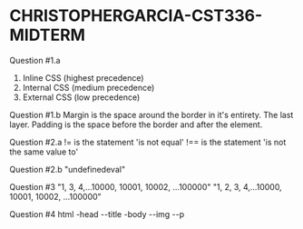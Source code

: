 # CHRISTOPHERGARCIA-CST336-MIDTERM
Question #1.a
1. Inline CSS (highest precedence)
2. Internal CSS (medium precedence)
3. External CSS (low precedence)

Question #1.b
Margin is the space around the border in it's entirety. The last layer.
Padding is the space before the border and after the element. 

Question #2.a
!= is the statement 'is not equal'
!== is the statement 'is not the same value to'

Question #2.b
"undefinedeval"

Question #3
"1, 3, 4,...10000, 10001, 10002, ...100000"
"1, 2, 3, 4,...10000, 10001, 10002, ...100000"

Question #4
html
-head
--title
-body
--img
--p
